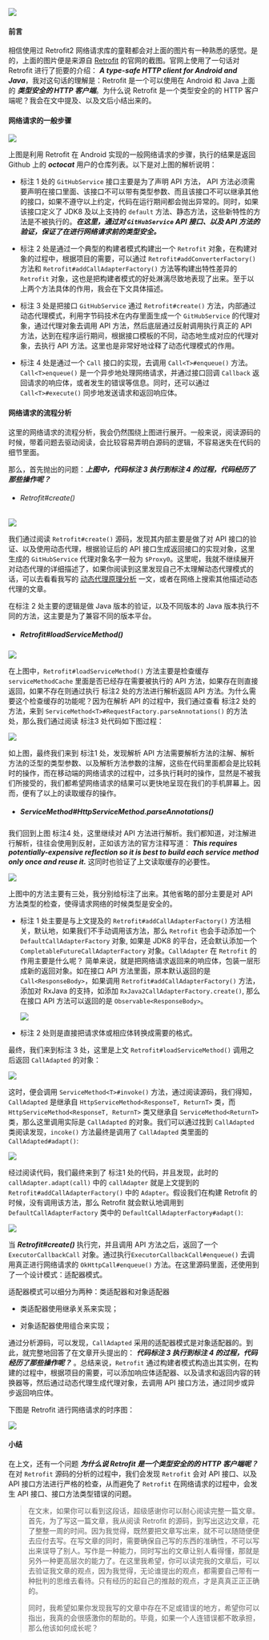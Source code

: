 ![](http://baihonghua.cn/Snipaste_2020-06-05_21-35-37.png)

#### 前言

相信使用过 Retrofit2 网络请求库的童鞋都会对上面的图片有一种熟悉的感觉。是的，上面的图片便是来源自 [Retrofit](https://square.github.io/retrofit/) 的官网的截图。官网上使用了一句话对 Retrofit 进行了扼要的介绍： ***A type-safe HTTP client for Android and Java***，我对这句话的理解是：Retrofit 是一个可以使用在 Android 和 Java 上面的 ***类型安全的 HTTP 客户端***。为什么说 Retrofit 是一个类型安全的的 HTTP 客户端呢？我会在文中提及、以及文后小结出来的。


#### 网络请求的一般步骤

![](http://baihonghua.cn/Snipaste_2020-06-05_22-26.png)

上图是利用 Retrofit 在 Android 实现的一般网络请求的步骤，执行的结果是返回 Github 上的 ***octocat*** 用户的仓库列表。以下是对上图的解析说明：

- 标注 1 处的 `GitHubService` 接口主要是为了声明 API 方法， API 方法必须需要声明在接口里面、该接口不可以带有类型参数、而且该接口不可以继承其他的接口，如果不遵守以上约定，代码在运行期间都会抛出异常的。同时，如果该接口定义了 JDK8 及以上支持的 `default` 方法、静态方法，这些新特性的方法是不被执行的。***在这里，通过对 `GitHubService` API 接口、以及 API 方法的验证，保证了在进行网络请求前的类型安全。***

- 标注 2 处是通过一个典型的构建者模式构建出一个 `Retrofit` 对象，在构建对象的过程中，根据项目的需要，可以通过 `Retrofit#addConverterFactory()` 方法和 `Retrofit#addCallAdapterFactory()` 方法等构建出特性差异的 `Retrofit` 对象，这也是把构建者模式的好处淋漓尽致地表现了出来。至于以上两个方法具体的作用，我会在下文具体描述。

- 标注 3 处是把接口 `GitHubService` 通过 `Retrofit#create()` 方法，内部通过动态代理模式，利用字节码技术在内存里面生成一个 `GitHubService` 的代理对象，通过代理对象去调用 API 方法，然后底层通过反射调用执行真正的 API 方法，达到在程序运行期间，根据接口模板的不同，动态地生成对应的代理对象，去执行 API 方法。这里也是非常好地诠释了动态代理模式的作用。

- 标注 4 处是通过一个 `Call` 接口的实现，去调用 `Call<T>#enqueue()` 方法。`Call<T>enqueue()` 是一个异步地处理网络请求，并通过接口回调 `Callback` 返回请求的响应体，或者发生的错误等信息。同时，还可以通过 `Call<T>#execute()` 同步地发送请求和返回响应体。

#### 网络请求的流程分析

这里的网络请求的流程分析，我会仍然围绕上图进行展开。一般来说，阅读源码的时候，带着问题去驱动阅读，会比较容易弄明白源码的逻辑，不容易迷失在代码的细节里面。

那么，首先抛出的问题：***上图中，代码标注 3 执行到标注 4 的过程，代码经历了那些操作呢？***

- ###### Retrofit#create()

![](http://baihonghua.cn/20200606113938.png)

我们通过阅读 `Retrofit#create()` 源码，发现其内部主要是做了对 API 接口的验证、以及使用动态代理，根据验证后的 API 接口生成返回接口的实现对象，这里生成的 `GitHubService` 代理对象名字一般为 `$Proxy0`。这里呢，我就不继续展开对动态代理的详细描述了，如果你阅读到这里发现自己不太理解动态代理模式的话，可以去看看我写的 [动态代理原理分析](https://hndroid.github.io/2020/03/19/%E5%8A%A8%E6%80%81%E4%BB%A3%E7%90%86%E5%8E%9F%E7%90%86%E5%88%86%E6%9E%90/) 一文，或者在网络上搜索其他描述动态代理的文章。

在标注 2 处主要的逻辑是做 Java 版本的验证，以及不同版本的 Java 版本执行不同的方法，这主要是为了兼容不同的版本平台。

- ##### Retrofit#loadServiceMethod()

![](http://baihonghua.cn/20200606131524.png)

在上图中，`Retrofit#loadServiceMethod()` 方法主要是检查缓存 `serviceMethodCache` 里面是否已经存在需要被执行的 API 方法，如果存在则直接返回，如果不存在则通过执行 标注2 处的方法进行解析返回 API 方法。为什么需要这个检查缓存的功能呢？因为在解析 API 的过程中，我们通过查看 标注2 处的方法，来到 `ServiceMethod<T>#RequestFactory.parseAnnotations()` 的方法处，那么我们通过阅读 标注3 处代码如下图过程：

![](http://baihonghua.cn/20200606132137.png)

如上图，最终我们来到 标注1 处，发现解析 API 方法需要解析方法的注解、解析方法的泛型的类型参数、以及解析方法参数的注解，这些在代码里面都会是比较耗时的操作，而在移动端的网络请求的过程中，过多执行耗时的操作，显然是不被我们所接受的，我们都希望网络请求的结果可以更快地呈现在我们的手机屏幕上。因而，便有了以上的读取缓存的操作。

- ##### ServiceMethod<T>#HttpServiceMethod.parseAnnotations()

我们回到上图 标注4 处，这里继续对 API 方法进行解析。我们都知道，对注解进行解析，往往会使用到反射，正如该方法的官方注释写道： ***This requires potentially-expensive reflection so it is best to build each service method only once and reuse it.*** 这同时也验证了上文读取缓存的必要性。

![](http://baihonghua.cn/20200606143045.png)

上图中的方法主要有三处，我分别给标注了出来。其他省略的部分主要是对 API 方法类型的检查，使得请求网络的时候类型是安全的。

- 标注 1 处主要是与上文提及的 `Retrofit#addCallAdapterFactory()` 方法相关，默认地，如果我们不手动调用该方法，那么 `Retrofit` 也会手动添加一个 `DefaultCallAdapterFactory` 对象, 如果是 JDK8 的平台，还会默认添加一个 `CompletableFutureCallAdapterFactory` 对象。`CallAdapter` 在 `Retrofit` 的作用主要是什么呢？
简单来说，就是把网络请求返回来的响应体，包装一层形成新的返回对象。如在接口 API 方法里面，原本默认返回的是 `Call<ResponseBody>`，如果调用 `Retrofit#addCallAdapterFactory()` 方法，添加对 RxJava 的支持，如添加 `RxJava2CallAdapterFactory.create()`, 那么在接口 API 方法可以返回的是 `Observable<ResponseBody>`。

    ![](http://baihonghua.cn/20200606152018.png)

- 标注 2 处则是直接把请求体或相应体转换成需要的格式。

最终，我们来到标注 3 处，这里是上文 `Retrofit#loadServiceMethod()` 调用之后返回 `CallAdapted` 的对象：

![](http://baihonghua.cn/20200606154500.png)

这时，便会调用 `ServiceMethod<T>#invoke()` 方法，通过阅读源码，我们得知，`CallAdapted` 是继承自 `HttpServiceMethod<ResponseT, ReturnT>` 类，而 `HttpServiceMethod<ResponseT, ReturnT>` 类又继承自 `ServiceMethod<ReturnT>` 类，那么这里调用实际是 `CallAdapted` 的对象。我们可以通过找到 `CallAdapted` 类阅读发现，`incoke()` 方法最终是调用了 `CallAdapted` 类里面的 `CallAdapted#adapt()`:

![](http://baihonghua.cn/20200606155934.png)

经过阅读代码，我们最终来到了 标注1 处的代码，并且发现，此时的 `callAdapter.adapt(call)` 中的 `callAdapter` 就是上文提到的 `Retrofit#addCallAdapterFactory()` 中的 `Adapter`。假设我们在构建 Retrofit 的时候，没有调用该方法，那么 Retrofit 就会默认地调用到 `DefaultCallAdapterFactory` 类中的 `DefaultCallAdapterFactory#adapt()`:

![](http://baihonghua.cn/20200606161331.png)

当 ***Retrofit#create()*** 执行完，并且调用 API 方法之后，返回了一个 `ExecutorCallbackCall` 对象。通过执行`ExecutorCallbackCall#enqueue()` 去调用真正进行网络请求的 `OkHttpCall#enqueue()` 方法。在这里源码里面，还使用到了一个设计模式：适配器模式。

适配器模式可以细分为两种：类适配器和对象适配器

- 类适配器使用继承关系来实现；

- 对象适配器使用组合来实现；

通过分析源码，可以发现，`CallAdapted` 采用的适配器模式是对象适配器的。到此，就完整地回答了在文章开头提出的： ***代码标注 3 执行到标注 4 的过程，代码经历了那些操作呢？*** 。总结来说，`Retrofit` 通过构建者模式构造出其实例，在构建的过程中，根据项目的需要，可以添加响应体适配器、以及请求和返回内容的转换器等，然后通过动态代理生成代理对象，去调用 API 接口方法，通过同步或异步返回响应体。

下图是 Retrofit 进行网络请求的时序图：

![](http://baihonghua.cn/20200606170356.png)

#### 小结

在上文，还有一个问题 ***为什么说 Retrofit 是一个类型安全的的 HTTP 客户端呢？*** 在对 `Retrofit` 源码的分析的过程中，我们会发现 `Retrofit` 会对 API 接口、以及 API 接口方法进行严格的检查，从而避免了 `Retrofit` 在网络请求的过程中，会发生 API 接口、接口方法类型错误的问题。

> 在文末，如果你可以看到这段话，超级感谢你可以耐心阅读完整一篇文章。首先，为了写这一篇文章，我从阅读 Retrofit 的源码，到写出这边文章，花了整整一周的时间。因为我觉得，既然要把文章写出来，就不可以随随便便去应付去写。在写文章的同时，需要确保自己写的东西的准确性，不可以写出来误导了别人。写作是一种能力，同时写出的文章让别人看得懂，那就是另外一种更高层次的能力了。在这里我希望，你可以读完我的文章后，可以去验证我文章的观点，因为我觉得，无论谁提出的观点，都需要自己带有一种批判的思维去看待。只有经历的起自己的推敲的观点，才是真真正正正确的。
>
> 同时，我希望如果你发现我写的文章中存在不足或错误的地方，希望你可以指出，我真的会很感激你的帮助的。毕竟，如果一个人连错误都不敢承担，那么他该如何成长呢？